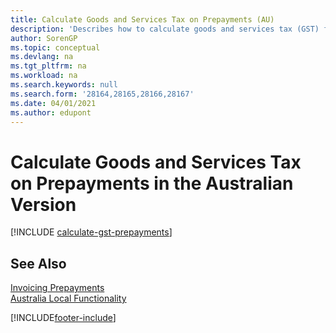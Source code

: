 ```yaml
---
title: Calculate Goods and Services Tax on Prepayments (AU)
description: 'Describes how to calculate goods and services tax (GST) for partial payments or prepayments based on the total invoice amount, instead of on a partial amount.'
author: SorenGP
ms.topic: conceptual
ms.devlang: na
ms.tgt_pltfrm: na
ms.workload: na
ms.search.keywords: null
ms.search.form: '28164,28165,28166,28167'
ms.date: 04/01/2021
ms.author: edupont
---
```

# <a name="calculate-goods-and-services-tax-on-prepayments-in-the-australian-version"></a><a name="calculate-goods-and-services-tax-on-prepayments-in-the-australian-version"></a>Calculate Goods and Services Tax on Prepayments in the Australian Version

[!INCLUDE [calculate-gst-prepayments](../includes/AUNZ/calculate-gst-prepayments.md)]

## <a name="see-also"></a><a name="see-also"></a>See Also

[Invoicing Prepayments](../../finance-invoice-prepayments.md)   
[Australia Local Functionality](australia-local-functionality.md)


[!INCLUDE[footer-include](../../includes/footer-banner.md)]
